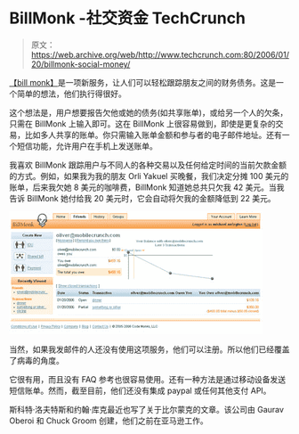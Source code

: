 # BillMonk -社交资金 TechCrunch

> 原文：<https://web.archive.org/web/http://www.techcrunch.com:80/2006/01/20/billmonk-social-money/>

[](https://web.archive.org/web/20230213072532/http://www.billmonk.com/)[【bill monk】](https://web.archive.org/web/20230213072532/https://www.billmonk.com/)是一项新服务，让人们可以轻松跟踪朋友之间的财务债务。这是一个简单的想法，他们执行得很好。

这个想法是，用户想要报告欠他或她的债务(如共享账单)，或给另一个人的欠条，只需在 BillMonk 上输入即可。这在 BillMonk 上很容易做到，即使是更复杂的交易，比如多人共享的账单。你只需输入账单金额和参与者的电子邮件地址。还有一个短信功能，允许用户在手机上发送账单。

我喜欢 BillMonk 跟踪用户与不同人的各种交易以及任何给定时间的当前欠款金额的方式。例如，如果我为我的朋友 Orli Yakuel 买晚餐，我们决定分摊 100 美元的账单，后来我欠她 8 美元的咖啡费，BillMonk 知道她总共只欠我 42 美元。当我告诉 BillMonk 她付给我 20 美元时，它会自动将欠我的金额降低到 22 美元。

![](img/80e132d3217750441097ed3f151f112b.png)

当然，如果我发邮件的人还没有使用这项服务，他们可以注册。所以他们已经覆盖了病毒的角度。

它很有用，而且没有 FAQ 参考也很容易使用。还有一种方法是通过移动设备发送短信账单。然而，截至目前，他们还没有集成 paypal 或任何其他支付 API。

斯科特·洛夫特斯和约翰·库克最近也写了关于比尔蒙克的文章。该公司由 Gaurav Oberoi 和 Chuck Groom 创建，他们之前在亚马逊工作。